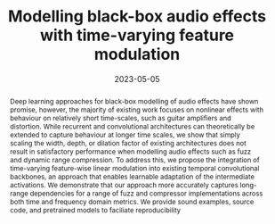 ---
layout        : default-publication
title         : "Modelling black-box audio effects with time-varying feature modulation"
collection    : publications
permalink     : /publications/2023-05-05-comunita2022gcntfilm

abstract      : "Deep learning approaches for black-box modelling of audio effects have shown promise, however, the majority of existing work focuses on nonlinear effects with behaviour on relatively short time-scales, such as guitar amplifiers and distortion. While recurrent and convolutional architectures can theoretically be extended to capture behaviour at longer time scales, we show that simply scaling the width, depth, or dilation factor of existing architectures does not result in satisfactory performance when modelling audio effects such as fuzz and dynamic range compression. To address this, we propose the integration of time-varying feature-wise linear modulation into existing temporal convolutional backbones, an approach that enables learnable adaptation of the intermediate activations. We demonstrate that our approach more accurately captures long-range dependencies for a range of fuzz and compressor implementations across both time and frequency domain metrics. We provide sound examples, source code, and pretrained models to faciliate reproducibility"

date            : 2023-05-05
venue           : 
paperurl        : '/files/comunita2023gcntfilm-paper.pdf'
image           : '/files/comunita2022gcntfilm-image.png'
imagewidth      : 80.0
poster          : 
presentation    : 
code            : 'https://github.com/mcomunita/gcn-tfilm'
codename        : 'https://github.com/mcomunita/gcn-tfilm'
data            : 'https://zenodo.org/record/7271558#.Y2vIxezP0-R'
dataname        : 'dataset'
webpage         : 'https://mcomunita.github.io/gcn-tfilm_page/'
webpagename     : 'https://mcomunita.github.io/gcn-tfilm_page/'
categories      : 
citation        : 'Comunità, M., Steinmetz, C. J, Phan, H., Reiss, J. D. <b>"Modelling Black-box Audio Effects with Time-varying Feature Modulation"</b> - <i>ICASSP 2023 - 2023 IEEE International Conference on Acoustics, Speech and Signal Processing</i>'
author_profile  : true
---